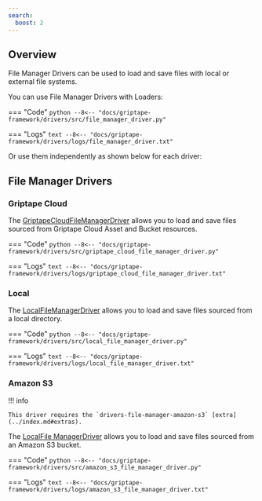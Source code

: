 ```yaml
---
search:
  boost: 2
---
```


## Overview

File Manager Drivers can be used to load and save files with local or external file systems.

You can use File Manager Drivers with Loaders:

=== "Code"
    ```python
    --8<-- "docs/griptape-framework/drivers/src/file_manager_driver.py"
    ```

=== "Logs"
    ```text
    --8<-- "docs/griptape-framework/drivers/logs/file_manager_driver.txt"
    ```


Or use them independently as shown below for each driver:

## File Manager Drivers

### Griptape Cloud

The [GriptapeCloudFileManagerDriver](../../reference/griptape/drivers/file_manager/griptape_cloud_file_manager_driver.md) allows you to load and save files sourced from Griptape Cloud Asset and Bucket resources.

=== "Code"
    ```python
    --8<-- "docs/griptape-framework/drivers/src/griptape_cloud_file_manager_driver.py"
    ```

=== "Logs"
    ```text
    --8<-- "docs/griptape-framework/drivers/logs/griptape_cloud_file_manager_driver.txt"
    ```


### Local

The [LocalFileManagerDriver](../../reference/griptape/drivers/file_manager/local_file_manager_driver.md) allows you to load and save files sourced from a local directory.

=== "Code"
    ```python
    --8<-- "docs/griptape-framework/drivers/src/local_file_manager_driver.py"
    ```

=== "Logs"
    ```text
    --8<-- "docs/griptape-framework/drivers/logs/local_file_manager_driver.txt"
    ```


### Amazon S3

!!! info

    This driver requires the `drivers-file-manager-amazon-s3` [extra](../index.md#extras).

The [LocalFile ManagerDriver](../../reference/griptape/drivers/file_manager/amazon_s3_file_manager_driver.md) allows you to load and save files sourced from an Amazon S3 bucket.

=== "Code"
    ```python
    --8<-- "docs/griptape-framework/drivers/src/amazon_s3_file_manager_driver.py"
    ```

=== "Logs"
    ```text
    --8<-- "docs/griptape-framework/drivers/logs/amazon_s3_file_manager_driver.txt"
    ```

